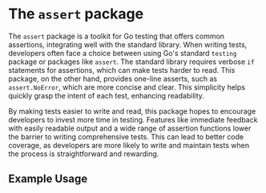 # The `assert` package

The `assert` package is a toolkit for Go testing that offers common assertions,
integrating well with the standard library. When writing tests, developers often
face a choice between using Go's standard `testing` package or packages like 
`assert`. The standard library requires verbose `if` statements for assertions, 
which can make tests harder to read. This package, on the other hand, provides 
one-line asserts, such as `assert.NoError`, which are more concise and clear. 
This simplicity helps quickly grasp the intent of each test, enhancing 
readability.

By making tests easier to write and read, this package hopes to encourage 
developers to invest more time in testing. Features like immediate feedback 
with easily readable output and a wide range of assertion functions lower the 
barrier to writing comprehensive tests. This can lead to better code coverage, 
as developers are more likely to write and maintain tests when the process is
straightforward and rewarding.

## Example Usage


